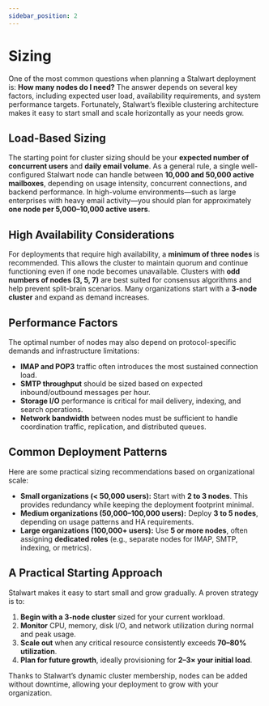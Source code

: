 ```yaml
---
sidebar_position: 2
---
```


# Sizing

One of the most common questions when planning a Stalwart deployment is: **How many nodes do I need?** The answer depends on several key factors, including expected user load, availability requirements, and system performance targets. Fortunately, Stalwart’s flexible clustering architecture makes it easy to start small and scale horizontally as your needs grow.

## Load-Based Sizing

The starting point for cluster sizing should be your **expected number of concurrent users** and **daily email volume**. As a general rule, a single well-configured Stalwart node can handle between **10,000 and 50,000 active mailboxes**, depending on usage intensity, concurrent connections, and backend performance. In high-volume environments—such as large enterprises with heavy email activity—you should plan for approximately **one node per 5,000–10,000 active users**.

## High Availability Considerations

For deployments that require high availability, a **minimum of three nodes** is recommended. This allows the cluster to maintain quorum and continue functioning even if one node becomes unavailable. Clusters with **odd numbers of nodes (3, 5, 7)** are best suited for consensus algorithms and help prevent split-brain scenarios. Many organizations start with a **3-node cluster** and expand as demand increases.

## Performance Factors

The optimal number of nodes may also depend on protocol-specific demands and infrastructure limitations:

* **IMAP and POP3** traffic often introduces the most sustained connection load.
* **SMTP throughput** should be sized based on expected inbound/outbound messages per hour.
* **Storage I/O** performance is critical for mail delivery, indexing, and search operations.
* **Network bandwidth** between nodes must be sufficient to handle coordination traffic, replication, and distributed queues.

## Common Deployment Patterns

Here are some practical sizing recommendations based on organizational scale:

* **Small organizations (< 50,000 users):** Start with **2 to 3 nodes**. This provides redundancy while keeping the deployment footprint minimal.
* **Medium organizations (50,000–100,000 users):** Deploy **3 to 5 nodes**, depending on usage patterns and HA requirements.
* **Large organizations (100,000+ users):** Use **5 or more nodes**, often assigning **dedicated roles** (e.g., separate nodes for IMAP, SMTP, indexing, or metrics).

## A Practical Starting Approach

Stalwart makes it easy to start small and grow gradually. A proven strategy is to:

1. **Begin with a 3-node cluster** sized for your current workload.
2. **Monitor** CPU, memory, disk I/O, and network utilization during normal and peak usage.
3. **Scale out** when any critical resource consistently exceeds **70–80% utilization**.
4. **Plan for future growth**, ideally provisioning for **2–3× your initial load**.

Thanks to Stalwart’s dynamic cluster membership, nodes can be added without downtime, allowing your deployment to grow with your organization.

